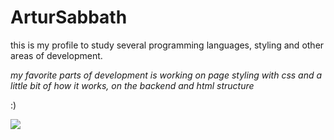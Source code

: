 
<!--
**SabbathCode/SabbathCode** is a ✨ _special_ ✨ repository because its `README.md` (this file) appears on your GitHub profile.

Here are some ideas to get you started:

- 🔭 I’m currently working on ...
- 🌱 I’m currently learning ...
- 👯 I’m looking to collaborate on ...
- 🤔 I’m looking for help with ...
- 💬 Ask me about ...
- 📫 How to reach me: ...
- 😄 Pronouns: ...
- ⚡ Fun fact: ...
-->

# ArturSabbath

this is my profile to study several programming languages, styling and other areas of development.

*my favorite parts of development is working on page styling with css and a little bit of how it works, on the backend and html structure*


:)

<img src="https://www.devbuzz.net/wp-content/uploads/2020/12/Octopus-Camera-HD-for-pc.png">

